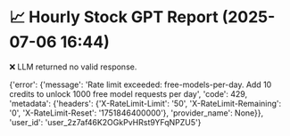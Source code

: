# 📈 Hourly Stock GPT Report (2025-07-06 16:44)

❌ LLM returned no valid response.

{'error': {'message': 'Rate limit exceeded: free-models-per-day. Add 10 credits to unlock 1000 free model requests per day', 'code': 429, 'metadata': {'headers': {'X-RateLimit-Limit': '50', 'X-RateLimit-Remaining': '0', 'X-RateLimit-Reset': '1751846400000'}, 'provider_name': None}}, 'user_id': 'user_2z7af46K2OGkPvHRst9YFqNPZU5'}